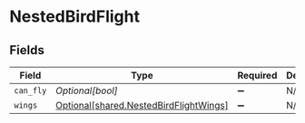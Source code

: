 # NestedBirdFlight


## Fields

| Field                                                                                      | Type                                                                                       | Required                                                                                   | Description                                                                                |
| ------------------------------------------------------------------------------------------ | ------------------------------------------------------------------------------------------ | ------------------------------------------------------------------------------------------ | ------------------------------------------------------------------------------------------ |
| `can_fly`                                                                                  | *Optional[bool]*                                                                           | :heavy_minus_sign:                                                                         | N/A                                                                                        |
| `wings`                                                                                    | [Optional[shared.NestedBirdFlightWings]](undefined/models/shared/nestedbirdflightwings.md) | :heavy_minus_sign:                                                                         | N/A                                                                                        |